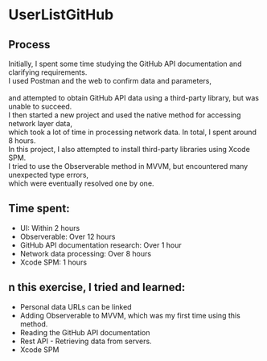 # UserListGitHub

## Process
Initially, I spent some time studying the GitHub API documentation and clarifying requirements.<br> 
I used Postman and the web to confirm data and parameters,<br>  
and attempted to obtain GitHub API data using a third-party library, but was unable to succeed.<br> 
I then started a new project and used the native method for accessing network layer data,<br> 
which took a lot of time in processing network data. In total, I spent around 8 hours.<br> 
In this project, I also attempted to install third-party libraries using Xcode SPM.<br> 
I tried to use the Observerable method in MVVM, but encountered many unexpected type errors,<br> 
which were eventually resolved one by one.

## Time spent:<br> 
  * UI: Within 2 hours<br>
  * Observerable: Over 12 hours<br>
  * GitHub API documentation research: Over 1 hour<br>
  * Network data processing: Over 8 hours<br>
  * Xcode SPM: 1 hours
## n this exercise, I tried and learned:<br>

* Personal data URLs can be linked<br>
* Adding Observerable to MVVM, which was my first time using this method.<br>
* Reading the GitHub API documentation<br>
* Rest API - Retrieving data from servers.
* Xcode SPM

